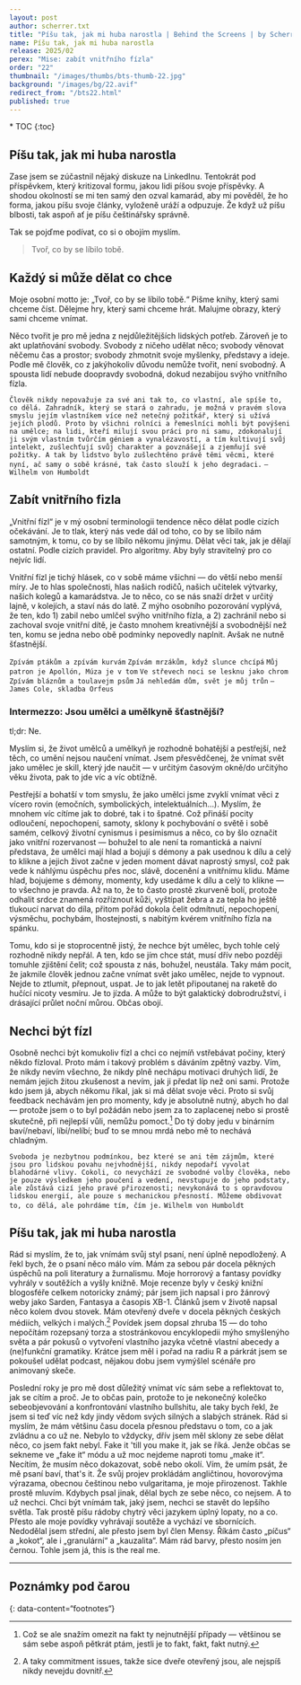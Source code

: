 ```yaml
---
layout: post
author: scherrer.txt
title: "Píšu tak, jak mi huba narostla | Behind the Screens | by Scherrer.txt"
name: Píšu tak, jak mi huba narostla
release: 2025/02
perex: "Mise: zabít vnitřního fízla"
order: "22"
thumbnail: "/images/thumbs/bts-thumb-22.jpg"
background: "/images/bg/22.avif"
redirect_from: "/bts22.html"
published: true
---
```


<div id="toc"></div>
* TOC
{:toc}

## Píšu tak, jak mi huba narostla
Zase jsem se zúčastnil nějaký diskuze na LinkedInu. Tentokrát pod příspěvkem, který kritizoval formu, jakou lidi píšou svoje příspěvky. A shodou okolností se mi ten samý den ozval kamarád, aby mi pověděl, že ho forma, jakou píšu svoje články, vyloženě uráží a odpuzuje. Že když už píšu blbosti, tak aspoň ať je píšu češtinářsky správně.

Tak se pojďme podívat, co si o obojím myslím.

> Tvoř, co by se líbilo tobě.

## Každý si může dělat co chce
Moje osobní motto je: „Tvoř, co by se líbilo tobě.“ Pišme knihy, který sami chceme číst. Dělejme hry, který sami chceme hrát. Malujme obrazy, který sami chceme vnímat.

Něco tvořit je pro mě jedna z nejdůležitějších lidských potřeb. Zároveň je to akt uplatňování svobody. Svobody z ničeho udělat něco; svobody věnovat něčemu čas a prostor; svobody zhmotnit svoje myšlenky, představy a ideje. Podle mě člověk, co z jakýhokoliv důvodu nemůže tvořit, není svobodný. A spousta lidí nebude doopravdy svobodná, dokud nezabijou svýho vnitřního fízla.

`Člověk nikdy nepovažuje za své ani tak to, co vlastní, ale spíše to, co dělá. Zahradník, který se stará o zahradu, je možná v pravém slova smyslu jejím vlastníkem více než netečný požitkář, který si užívá jejích plodů. Proto by všichni rolníci a řemeslníci mohli být povýšeni na umělce; na lidi, kteří milují svou práci pro ni samu, zdokonalují ji svým vlastním tvůrčím géniem a vynalézavostí, a tím kultivují svůj intelekt, zušlechťují svůj charakter a povznášejí a zjemňují své požitky. A tak by lidstvo bylo zušlechtěno právě těmi věcmi, které nyní, ač samy o sobě krásné, tak často slouží k jeho degradaci.`
`— Wilhelm von Humboldt`

## Zabít vnitřního fizla
„Vnitřní fízl“ je v mý osobní terminologii tendence něco dělat podle cizích očekávání. Je to tlak, který nás vede dál od toho, co by se líbilo nám samotným, k tomu, co by se líbilo někomu jinýmu. Dělat věci tak, jak je dělají ostatní. Podle cizích pravidel. Pro algoritmy. Aby byly stravitelný pro co nejvíc lidí.

Vnitřní fízl je tichý hlásek, co v sobě máme všichni — do větší nebo menší míry. Je to hlas společnosti, hlas našich rodičů, našich učitelek výtvarky, našich kolegů a kamarádstva. Je to něco, co se nás snaží držet v určitý lajně, v kolejích, a staví nás do latě. Z mýho osobního pozorování vyplývá, že ten, kdo 1) zabil nebo umlčel svýho vnitřního fízla, a 2) zachránil nebo si zachoval svoje vnitřní dítě, je často mnohem kreativnější a svobodnější než ten, komu se jedna nebo obě podmínky nepovedly naplnit. Avšak ne nutně šťastnější.

`Zpívám ptákům a zpívám kurvám`
`Zpívám mrzákům, když slunce chcípá`
`Můj patron je Apollón, Múza je v tom`
`Ve střevech noci se lesknu jako chrom`
`Zpívám bláznům a toulavejm psům`
`Já nehledám dům, svět je můj trůn`
`— James Cole, skladba Orfeus`

### Intermezzo: Jsou umělci a umělkyně šťastnější?
tl;dr: Ne.

Myslím si, že život umělců a umělkyň je rozhodně bohatější a pestřejší, než těch, co umění nejsou naučení vnímat. Jsem přesvědčenej, že vnímat svět jako umělec je skill, který jde naučit — v určitým časovým okně/do určitýho věku života, pak to jde víc a víc obtížně.

Pestřejší a bohatší v tom smyslu, že jako umělci jsme zvyklí vnímat věci z vícero rovin (emočních, symbolických, intelektuálních…). Myslím, že mnohem víc cítíme jak to dobré, tak i to špatné. Což přináší pocity odloučení, nepochopení, samoty, sklony k pochybování o světě i sobě samém, celkový životní cynismus i pesimismus a něco, co by šlo označit jako vnitřní rozervanost — bohužel to ale není ta romantická a naivní představa, že umělci mají hlad a bojují s démony a pak usednou k dílu a celý to klikne a jejich život začne v jeden moment dávat naprostý smysl, což pak vede k náhlýmu úspěchu přes noc, slávě, docenění a vnitřnímu klidu. Máme hlad, bojujeme s démony, momenty, kdy usedáme k dílu a celý to klikne — to všechno je pravda. Až na to, že to často prostě zkurveně bolí, protože odhalit srdce znamená rozříznout kůži, vyštípat žebra a za tepla ho ještě tlukoucí narvat do díla, přitom pořád dokola čelit odmítnutí, nepochopení, výsměchu, pochybám, lhostejnosti, s nabitým kvérem vnitřního fízla na spánku.

Tomu, kdo si je stoprocentně jistý, že nechce být umělec, bych tohle celý rozhodně nikdy nepřál. A ten, kdo se jím chce stát, musí dřív nebo později tomuhle zjištění čelit; což spousta z nás, bohužel, neustála. Taky mám pocit, že jakmile člověk jednou začne vnímat svět jako umělec, nejde to vypnout. Nejde to ztlumit, přepnout, uspat. Je to jak letět připoutanej na raketě do hučící nicoty vesmíru. Je to jízda. A může to být galaktický dobrodružství, i drásající průlet noční můrou. Občas obojí.

## Nechci být fízl
Osobně nechci být komukoliv fízl a chci co nejmíň vstřebávat počiny, který někdo fízloval. Proto mám i takový problém s dáváním zpětný vazby. Vím, že nikdy nevím všechno, že nikdy plně nechápu motivaci druhých lidí, že nemám jejich žitou zkušenost a nevím, jak ji předat líp než oni sami. Protože kdo jsem já, abych někomu říkal, jak si má dělat svoje věci. Proto si svůj feedback nechávám jen pro momenty, kdy je absolutně nutný, abych ho dal — protože jsem o to byl požádán nebo jsem za to zaplacenej nebo si prostě skutečně, při nejlepší vůli, nemůžu pomoct.[^1] Do tý doby jedu v binárním baví/nebaví, líbí/nelíbí; buď to se mnou mrdá nebo mě to nechává chladným.

`Svoboda je nezbytnou podmínkou, bez které se ani těm zájmům, které jsou pro lidskou povahu nejvhodnější, nikdy nepodaří vyvolat blahodárné vlivy. Cokoli, co nevychází ze svobodné volby člověka, nebo je pouze výsledkem jeho poučení a vedení, nevstupuje do jeho podstaty, ale zůstává cizí jeho pravé přirozenosti; nevykonává to s opravdovou lidskou energií, ale pouze s mechanickou přesností. Můžeme obdivovat to, co dělá, ale pohrdáme tím, čím je.`
`Wilhelm von Humboldt`

## Píšu tak, jak mi huba narostla
Rád si myslím, že to, jak vnímám svůj styl psaní, není úplně nepodložený. A řekl bych, že o psaní něco málo vím. Mám za sebou pár docela pěkných úspěchů na poli literatury a žurnalismu. Moje horrorový a fantasy povídky vyhrály v soutěžích a vyšly knižně. Moje recenze byly v český knižní blogosféře celkem notoricky známý; pár jsem jich napsal i pro žánrový weby jako Sarden, Fantasya a časopis XB-1. Článků jsem v životě napsal něco kolem dvou stovek. Mám otevřený dveře v docela pěkných českých médiích, velkých i malých.[^2] Povídek jsem dopsal zhruba 15 — do toho nepočítám rozepsaný torza a stostránkovou encyklopedii mýho smyšlenýho světa a pár pokusů o vytvoření vlastního jazyka včetně vlastní abecedy a (ne)funkční gramatiky. Krátce jsem měl i pořad na radiu R a párkrát jsem se pokoušel udělat podcast, nějakou dobu jsem vymýšlel scénáře pro animovaný skeče.

Poslední roky je pro mě dost důležitý vnímat víc sám sebe a reflektovat to, jak se cítím a proč. Je to občas pain, protože to je nekonečný kolečko sebeobjevování a konfrontování vlastního bullshitu, ale taky bych řekl, že jsem si teď víc než kdy jindy vědom svých silných a slabých stránek. Rád si myslím, že mám většinu času docela přesnou představu o tom, co a jak zvládnu a co už ne. Nebylo to vždycky, dřív jsem měl sklony ze sebe dělat něco, co jsem fakt nebyl. Fake it 'till you make it, jak se říká. Jenže občas se sekneme ve „fake it“ módu a už moc nejdeme naproti tomu „make it“. Necítím, že musím něco dokazovat, sobě nebo okolí. Vím, že umím psát, že mě psaní baví, that's it. Že svůj projev prokládám angličtinou, hovorovýma výrazama, obecnou češtinou nebo vulgaritama, je moje přirozenost. Takhle prostě mluvím. Kdybych psal jinak, dělal bych ze sebe něco, co nejsem. A to už nechci. Chci být vnímám tak, jaký jsem, nechci se stavět do lepšího světla. Tak prostě píšu rádoby chytrý věci jazykem úplný lopaty, no a co. Přesto ale moje povídky vyhrávají soutěže a vychází ve sbornících. Nedodělal jsem střední, ale přesto jsem byl člen Mensy. Říkám často „píčus“ a „kokot“, ale i „granulární“ a „kauzalita“. Mám rád barvy, přesto nosím jen černou. Tohle jsem já, this is the real me.


---

## Poznámky pod čarou

{: data-content=“footnotes“}

[^1]: Což se ale snažím omezit na fakt ty nejnutnější případy — většinou se sám sebe aspoň pětkrát ptám, jestli je to fakt, fakt, fakt nutný.
[^2]: A taky commitment issues, takže sice dveře otevřený jsou, ale nejspíš nikdy nevejdu dovnitř.